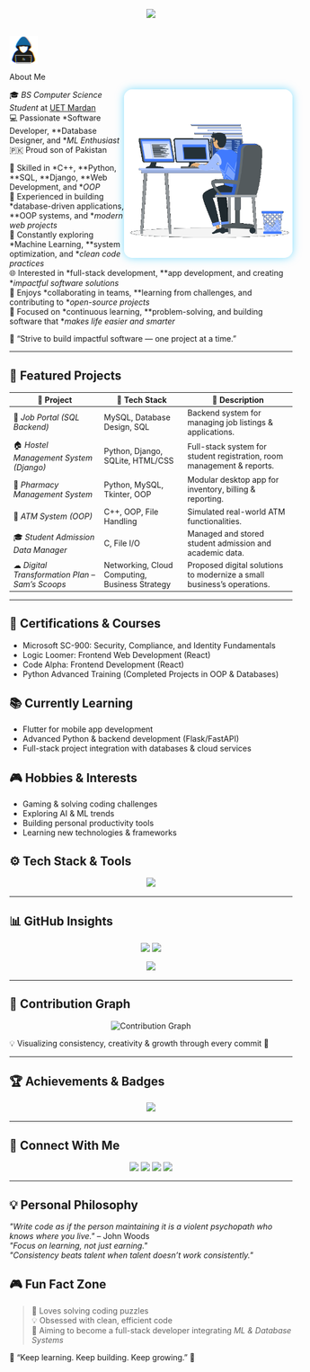 <!-- ✨ Animated Typing Header -->
<p align="center">
  <a href="https://github.com/YUET-944">
    <img src="https://readme-typing-svg.herokuapp.com?font=Fira+Code&weight=700&size=28&duration=3000&pause=1000&color=00BFFF&center=true&vCenter=true&width=800&lines=%F0%9F%91%8B%20Assalam-o-Alaikum!;%20I'm%20Muhammad%20Younas%20Khan;%20Full%20Stack%20Web%20Developer;%20Custom%20Software%20Developer;%20Database%20Designer;%20AI%20%20Module%20Trainer;%20Welcome%20to%20My%20GitHub%20Universe!"/>
  </a>
</p>

## <p align="center">
  <img src="https://github.com/YUET-944/YUET-944/raw/main/about_me.gif" width="50" style="vertical-align: middle;"/>
 
  About Me
</p>

<p align="center">
  <img src="https://github.com/YUET-944/YUET-944/raw/main/Right_Side.gif" width="300" align="right" style="border-radius: 15px; box-shadow: 0px 0px 15px rgba(0,191,255,0.5);"/>
</p>

🎓 *BS Computer Science Student* at [UET Mardan](https://uetmardan.edu.pk/)  
💻 Passionate *Software Developer, **Database Designer, and **ML Enthusiast*  
🇵🇰 Proud son of Pakistan  

💬 Skilled in *C++, **Python, **SQL, **Django, **Web Development, and **OOP*  
🧩 Experienced in building *database-driven applications, **OOP systems, and **modern web projects*  
🚀 Constantly exploring *Machine Learning, **system optimization, and **clean code practices*  
🌐 Interested in *full-stack development, **app development, and creating **impactful software solutions*  
🤝 Enjoys *collaborating in teams, **learning from challenges, and contributing to **open-source projects*  
🎯 Focused on *continuous learning, **problem-solving, and building software that **makes life easier and smarter*  

💭 “Strive to build impactful software — one project at a time.”

---

## 🌟 Featured Projects

| 🔧 Project | 🧱 Tech Stack | 📘 Description |
|-------------|---------------|----------------|
| 💼 *Job Portal (SQL Backend)* | MySQL, Database Design, SQL | Backend system for managing job listings & applications. |
| 🏠 *Hostel Management System (Django)* | Python, Django, SQLite, HTML/CSS | Full-stack system for student registration, room management & reports. |
| 💊 *Pharmacy Management System* | Python, MySQL, Tkinter, OOP | Modular desktop app for inventory, billing & reporting. |
| 🧮 *ATM System (OOP)* | C++, OOP, File Handling | Simulated real-world ATM functionalities. |
| 🎓 *Student Admission Data Manager* | C, File I/O | Managed and stored student admission and academic data. |
| ☁ *Digital Transformation Plan – Sam’s Scoops* | Networking, Cloud Computing, Business Strategy | Proposed digital solutions to modernize a small business’s operations. |

---

## 🏅 Certifications & Courses

- Microsoft SC-900: Security, Compliance, and Identity Fundamentals  
- Logic Loomer: Frontend Web Development (React)  
- Code Alpha: Frontend Development (React)  
- Python Advanced Training (Completed Projects in OOP & Databases)

## 📚 Currently Learning

- Flutter for mobile app development  
- Advanced Python & backend development (Flask/FastAPI)  
- Full-stack project integration with databases & cloud services

## 🎮 Hobbies & Interests

- Gaming & solving coding challenges  
- Exploring AI & ML trends  
- Building personal productivity tools  
- Learning new technologies & frameworks

## ⚙ Tech Stack & Tools

<p align="center">
  <img src="https://skillicons.dev/icons?i=cpp,python,django,html,css,js,mysql,sqlite,git,github,vscode,figma" />
</p>

---

## 📊 GitHub Insights

<p align="center">
  <img src="https://github-readme-stats.vercel.app/api?username=YUET-944&show_icons=true&theme=tokyonight" height="165"/>
  <img src="https://github-readme-stats.vercel.app/api/top-langs/?username=YUET-944&layout=compact&theme=tokyonight" height="165"/>
</p>

<p align="center">
  <img src="https://github-readme-streak-stats.herokuapp.com?user=YUET-944&theme=tokyonight&hide_border=false" height="165"/>
</p>

---

## 🌈 Contribution Graph

<p align="center">
  <img src="https://github-readme-activity-graph.vercel.app/graph?username=YUET-944&theme=tokyo-night&hide_border=true&area=true" alt="Contribution Graph" />
</p>

💡 Visualizing consistency, creativity & growth through every commit 🚀

---

## 🏆 Achievements & Badges

<p align="center">
  <img src="https://github-profile-trophy.vercel.app/?username=YUET-944&theme=tokyonight&no-frame=true&row=1&column=6" />
</p>

---

## 🤝 Connect With Me

<p align="center">
  <a href="mailto:mykjcs2023@gmail.com"><img src="https://img.shields.io/badge/Gmail-D14836?style=for-the-badge&logo=gmail&logoColor=white"/></a>
  <a href="https://wa.me/923155705944"><img src="https://img.shields.io/badge/WhatsApp-25D366?style=for-the-badge&logo=whatsapp&logoColor=white"/></a>
  <a href="https://www.linkedin.com/in/muhammad-younas-khan-72b102264/"><img src="https://img.shields.io/badge/LinkedIn-0077B5?style=for-the-badge&logo=linkedin&logoColor=white"/></a>
  <a href="https://github.com/YUET-944"><img src="https://img.shields.io/badge/GitHub-181717?style=for-the-badge&logo=github&logoColor=white"/></a>
</p>

---
## 💡 Personal Philosophy

*"Write code as if the person maintaining it is a violent psychopath who knows where you live."* – John Woods  
*"Focus on learning, not just earning."*  
*"Consistency beats talent when talent doesn’t work consistently."*

## 🎮 Fun Fact Zone

> 🧩 Loves solving coding puzzles  
> 💡 Obsessed with clean, efficient code  
> 🎯 Aiming to become a full-stack developer integrating *ML & Database Systems*  

🌟 “Keep learning. Keep building. Keep growing.” 🚀
